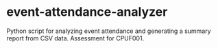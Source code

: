 # event-attendance-analyzer
Python script for analyzing event attendance and generating a summary report from CSV data. Assessment for CPUF001.
